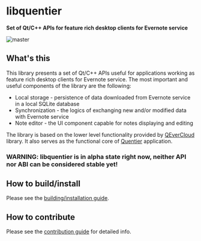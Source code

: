 libquentier
===========

**Set of Qt/C++ APIs for feature rich desktop clients for Evernote service**

![master](https://github.com/d1vanov/libquentier/actions/workflows/build_and_deploy.yml/badge.svg?branch=master)

## What's this

This library presents a set of Qt/C++ APIs useful for applications working as feature rich desktop clients for Evernote service.
The most important and useful components of the library are the following:
* Local storage - persistence of data downloaded from Evernote service in a local SQLite database
* Synchronization - the logics of exchanging new and/or modified data with Evernote service
* Note editor - the UI component capable for notes displaying and editing

The library is based on the lower level functionality provided by [QEverCloud](https://github.com/d1vanov/QEverCloud) library.
It also serves as the functional core of [Quentier](https://github.com/d1vanov/quentier) application.

### WARNING: libquentier is in alpha state right now, neither API nor ABI can be considered stable yet!

## How to build/install

Please see the [building/installation guide](INSTALL.md).

## How to contribute

Please see the [contribution guide](CONTRIBUTING.md) for detailed info.
